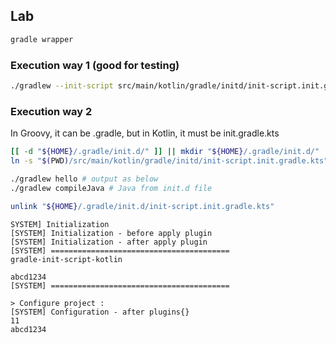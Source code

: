 ## Lab

```bash
gradle wrapper
```

### Execution way 1 (good for testing)

```bash
./gradlew --init-script src/main/kotlin/gradle/initd/init-script.init.gradle.kts compileJava
```

### Execution way 2

In Groovy, it can be .gradle, but in Kotlin, it must be init.gradle.kts

```bash
[[ -d "${HOME}/.gradle/init.d/" ]] || mkdir "${HOME}/.gradle/init.d/"
ln -s "$(PWD)/src/main/kotlin/gradle/initd/init-script.init.gradle.kts" "${HOME}/.gradle/init.d/init-script.init.gradle.kts"

./gradlew hello # output as below
./gradlew compileJava # Java from init.d file

unlink "${HOME}/.gradle/init.d/init-script.init.gradle.kts"
```

```text
SYSTEM] Initialization
[SYSTEM] Initialization - before apply plugin
[SYSTEM] Initialization - after apply plugin
[SYSTEM] ========================================
gradle-init-script-kotlin

abcd1234
[SYSTEM] ========================================

> Configure project :
[SYSTEM] Configuration - after plugins{}
11
abcd1234
```
